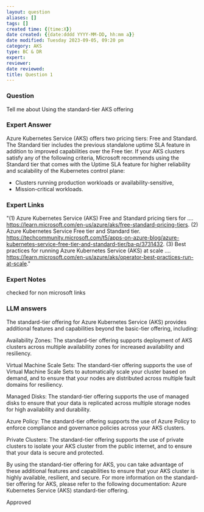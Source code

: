 ```yaml
---
layout: question
aliases: []
tags: []
created time: {{time:X}}
date created: {{date:dddd YYYY-MM-DD, hh:mm a}}
date modified: Tuesday 2023-09-05, 09:20 pm
category: AKS
type: BC & DR
expert:
reviewer:
date reviewed:
title: Question 1
---
```


### Question  
Tell me about Using the standard-tier AKS offering
 

### Expert Answer  
Azure Kubernetes Service (AKS) offers two pricing tiers: Free and Standard. The Standard tier includes the previous standalone uptime SLA feature in addition to improved capabilities over the Free tier. If your AKS clusters satisfy any of the following criteria, Microsoft recommends using the Standard tier that comes with the Uptime SLA feature for higher reliability and scalability of the Kubernetes control plane:
- Clusters running production workloads or availability-sensitive, 
- Mission-critical workloads.
 
### Expert Links  
"(1) Azure Kubernetes Service (AKS) Free and Standard pricing tiers for .... https://learn.microsoft.com/en-us/azure/aks/free-standard-pricing-tiers.
(2) Azure Kubernetes Service Free tier and Standard tier. https://techcommunity.microsoft.com/t5/apps-on-azure-blog/azure-kubernetes-service-free-tier-and-standard-tier/ba-p/3731432.
(3) Best practices for running Azure Kubernetes Service (AKS) at scale .... https://learn.microsoft.com/en-us/azure/aks/operator-best-practices-run-at-scale."



### Expert Notes  
checked for non microsoft links

 

### LLM answers  
The standard-tier offering for Azure Kubernetes Service (AKS) provides additional features and capabilities beyond the basic-tier offering, including:

Availability Zones: The standard-tier offering supports deployment of AKS clusters across multiple availability zones for increased availability and resiliency.

Virtual Machine Scale Sets: The standard-tier offering supports the use of Virtual Machine Scale Sets to automatically scale your cluster based on demand, and to ensure that your nodes are distributed across multiple fault domains for resiliency.

Managed Disks: The standard-tier offering supports the use of managed disks to ensure that your data is replicated across multiple storage nodes for high availability and durability.

Azure Policy: The standard-tier offering supports the use of Azure Policy to enforce compliance and governance policies across your AKS clusters.

Private Clusters: The standard-tier offering supports the use of private clusters to isolate your AKS cluster from the public internet, and to ensure that your data is secure and protected.

By using the standard-tier offering for AKS, you can take advantage of these additional features and capabilities to ensure that your AKS cluster is highly available, resilient, and secure. For more information on the standard-tier offering for AKS, please refer to the following documentation: Azure Kubernetes Service (AKS) standard-tier offering.

Approved
